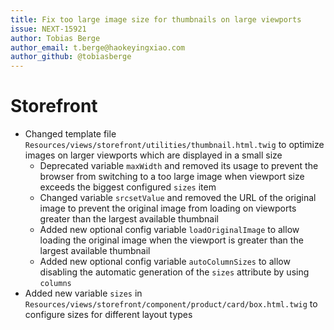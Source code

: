```yaml
---
title: Fix too large image size for thumbnails on large viewports
issue: NEXT-15921
author: Tobias Berge
author_email: t.berge@haokeyingxiao.com 
author_github: @tobiasberge
---
```

# Storefront
* Changed template file `Resources/views/storefront/utilities/thumbnail.html.twig` to optimize images on larger viewports which are displayed in a small size
    * Deprecated variable `maxWidth` and removed its usage to prevent the browser from switching to a too large image when viewport size exceeds the biggest configured `sizes` item
    * Changed variable `srcsetValue` and removed the URL of the original image to prevent the original image from loading on viewports greater than the largest available thumbnail
    * Added new optional config variable `loadOriginalImage` to allow loading the original image when the viewport is greater than the largest available thumbnail
    * Added new optional config variable `autoColumnSizes` to allow disabling the automatic generation of the `sizes` attribute by using `columns`
* Added new variable `sizes` in `Resources/views/storefront/component/product/card/box.html.twig` to configure sizes for different layout types
